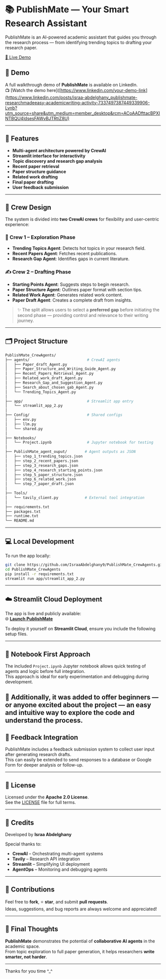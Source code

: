 # 📚 PublishMate — Your Smart Research Assistant

PublishMate is an AI-powered academic assistant that guides you through the research process — from identifying trending topics to drafting your research paper.

[🔗 Live Demo](https://publishmatecrew.streamlit.app/)


## 🎥 Demo

A full walkthrough demo of **PublishMate** is available on LinkedIn.  
📺 [Watch the demo here]([https://www.linkedin.com/your-demo-link](https://www.linkedin.com/posts/israa-abdelghany_publishmate-researchmadeeasy-academicwriting-activity-7337497387449339906-Lvnb?utm_source=share&utm_medium=member_desktop&rcm=ACoAADfttacBPXINTBQU4ldsesFAWvBJTRtiZ8U)


---

## 🚀 Features

- **Multi-agent architecture powered by CrewAI**
- **Streamlit interface for interactivity**
- **Topic discovery and research gap analysis**
- **Recent paper retrieval**
- **Paper structure guidance**
- **Related work drafting**
- **Final paper drafting**
- **User feedback submission**

---

## 👥 Crew Design

The system is divided into **two CrewAI crews** for flexibility and user-centric experience:

### 🧠 Crew 1 – Exploration Phase
- **Trending Topics Agent**: Detects hot topics in your research field.
- **Recent Papers Agent**: Fetches recent publications.
- **Research Gap Agent**: Identifies gaps in current literature.

### ✍️ Crew 2 – Drafting Phase
- **Starting Points Agent**: Suggests steps to begin research.
- **Paper Structure Agent**: Outlines paper format with section tips.
- **Related Work Agent**: Generates related work content.
- **Paper Draft Agent**: Creates a complete draft from insights.

> ✨ The split allows users to select a **preferred gap** before initiating the second phase — providing control and relevance to their writing journey.

---

## 🗂️ Project Structure

```bash
PublishMate_CrewAgents/
├── agents/                          # CrewAI agents
│   ├── Paper_draft_Agent.py
│   ├── Paper_Structure_and_Writing_Guide_Agent.py
│   ├── Recent_Papers_Retrieval_Agent.py
│   ├── Related_work_draft_Agent.py
│   ├── Research_Gap_and_Suggestion_Agent.py
│   ├── Search_about_chosen_gab_Agent.py
│   └── Trending_Topics_Agent.py
│
├── app/                             # Streamlit app entry
│   └── streamlit_app_2.py
│
├── Config/                          # Shared configs
│   ├── env.py
│   ├── llm.py
│   └── shared.py
│
├── Notebooks/
│   └── Project.ipynb                # Jupyter notebook for testing
│
├── PublishMate_agent_ouput/        # Agent outputs as JSON
│   ├── step_1_trending_topics.json
│   ├── step_2_recent_papers.json
│   ├── step_3_research_gaps.json
│   ├── step_4_research_starting_points.json
│   ├── step_5_paper_structure.json
│   ├── step_6_related_work.json
│   └── step_7_paper_draft.json
│
├── Tools/
│   └── tavily_client.py            # External tool integration
│
├── requirements.txt
├── packages.txt
├── runtime.txt
└── README.md
```

---


## 💻 Local Development

To run the app locally:

```bash
git clone https://github.com/IsraaAbdelghany9/PublishMate_CrewAgents.git
cd PublishMate_CrewAgents
pip install -r requirements.txt
streamlit run app/streamlit_app_2.py
```
---

## ☁️ Streamlit Cloud Deployment

The app is live and publicly available:  
🌐 [**Launch PublishMate**](https://publishmatecrew.streamlit.app/)

To deploy it yourself on **Streamlit Cloud**, ensure you include the following setup files.

---
## 📓 Notebook First Approach

The included `Project.ipynb` Jupyter notebook allows quick testing of agents and logic before full integration.  
This approach is ideal for early experimentation and debugging during development.

🧪 Additionally, it was added to offer beginners — or anyone excited about the project — an easy and intuitive way to explore the code and understand the process.
--- 
## 💬 Feedback Integration

PublishMate includes a feedback submission system to collect user input after generating research drafts.  
This can easily be extended to send responses to a database or Google Form for deeper analysis or follow-up.

---

## 📜 License

Licensed under the **Apache 2.0 License**.  
See the [LICENSE](./LICENSE) file for full terms.

---

## 🙌 Credits

Developed by **Israa Abdelghany**

Special thanks to:

- **CrewAI** – Orchestrating multi-agent systems  
- **Tavily** – Research API integration  
- **Streamlit** – Simplifying UI deployment  
- **AgentOps** – Monitoring and debugging agents
---
## 🤝 Contributions

Feel free to **fork**, ⭐ **star**, and submit **pull requests**.  
Ideas, suggestions, and bug reports are always welcome and appreciated!

---

## 🧠 Final Thoughts

**PublishMate** demonstrates the potential of **collaborative AI agents** in the academic space.  
From topic exploration to full paper generation, it helps researchers **write smarter, not harder**.

---

Thanks for you time ^_^
